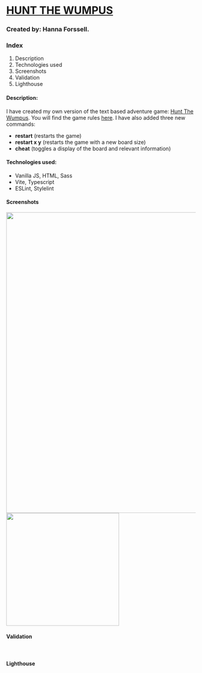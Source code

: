 # [HUNT THE WUMPUS](https://medieinstitutet.github.io/fed22d-js-grundkurs-2-wumpus-hannaforssell/)
### Created by: Hanna Forssell.

### Index
1. Description
2. Technologies used
3. Screenshots
4. Validation
5. Lighthouse

#### Description:
I have created my own version of the text based adventure game: [Hunt The Wumpus](https://en.wikipedia.org/wiki/Hunt_the_Wumpus).
You will find the game rules [here](https://github.com/Medieinstitutet/fed22d-js-grundkurs-2-wumpus-hannaforssell/blob/main/GAMERULES.md).
I have also added three new commands:

* **restart** (restarts the game)
* **restart x y** (restarts the game with a new board size)
* **cheat** (toggles a display of the board and relevant information)

#### Technologies used:
* Vanilla JS, HTML, Sass
* Vite, Typescript
* ESLint, Stylelint

#### Screenshots
<img src="" width="800">
<img src="" width="300">

#### Validation
<img src="">
<img src="">

#### Lighthouse
<img src="">
<img src="">

